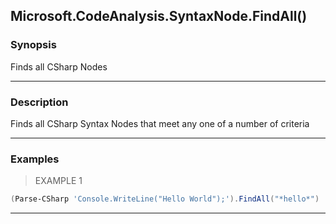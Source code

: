 Microsoft.CodeAnalysis.SyntaxNode.FindAll()
-------------------------------------------

### Synopsis
Finds all CSharp Nodes

---

### Description

Finds all CSharp Syntax Nodes that meet any one of a number of criteria

---

### Examples
> EXAMPLE 1

```PowerShell
(Parse-CSharp 'Console.WriteLine("Hello World");').FindAll("*hello*")
```

---
